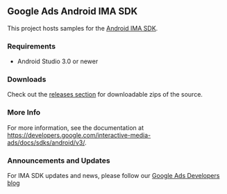 Google Ads Android IMA SDK
--------------------------

This project hosts samples for the [Android IMA SDK](https://developers.google.com/interactive-media-ads/docs/sdks/android/v3/).

### Requirements

*   Android Studio 3.0 or newer

### Downloads
Check out the [releases section](https://github.com/googleads/googleads-ima-android/releases) for downloadable zips of the source.

### More Info
For more information, see the documentation at https://developers.google.com/interactive-media-ads/docs/sdks/android/v3/.

### Announcements and Updates

For IMA SDK updates and news, please follow our
[Google Ads Developers blog](https://ads-developers.googleblog.com/)
